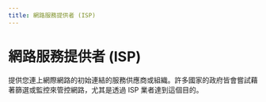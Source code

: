 ```yaml
---
title: 網路服務提供者 (ISP)
---
```

# 網路服務提供者 (ISP)

提供您連上網際網路的初始連結的服務供應商或組織。許多國家的政府皆會嘗試藉著篩選或監控來管控網路，尤其是透過 ISP 業者達到這個目的。